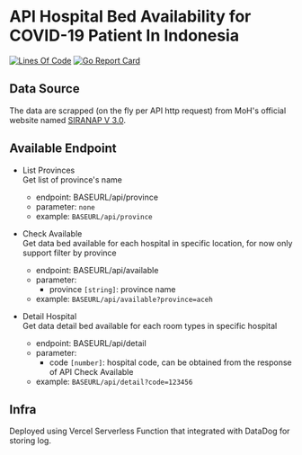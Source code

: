 # API Hospital Bed Availability for COVID-19 Patient In Indonesia

[![Lines Of Code](https://tokei.rs/b1/github/pararang/bed-covid-id-vercel-serverless-functions?category=code)](https://github.com/pararang/bed-covid-id-vercel-serverless-functions)
[![Go Report Card](https://goreportcard.com/badge/github.com/pararang/bed-covid-id-vercel-serverless-functions)](https://goreportcard.com/report/github.com/pararang/bed-covid-id-vercel-serverless-functions)

## Data Source

The data are scrapped (on the fly per API http request) from MoH's official website named [SIRANAP V 3.0](https://yankes.kemkes.go.id/app/siranap/).

## Available Endpoint  

- List Provinces  
     Get list of province's name  
  - endpoint: BASEURL/api/province
  - parameter: `none`
  - example: `BASEURL/api/province`

- Check Available  
     Get data bed available for each hospital in specific location, for now only support filter by province
  - endpoint: BASEURL/api/available
  - parameter:
    - province `[string]`: province name
  - example: `BASEURL/api/available?province=aceh`  
- Detail Hospital  
     Get data detail bed available for each room types in specific hospital
  - endpoint: BASEURL/api/detail
  - parameter:
    - code `[number]`: hospital code, can be obtained from the response of API Check Available
  - example: `BASEURL/api/detail?code=123456`

## Infra

 Deployed using Vercel Serverless Function that integrated with DataDog for storing log.
